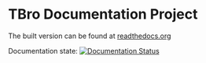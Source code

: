 # TBro Documentation Project
The built version can be found at [readthedocs.org](http://tbro-tutorial.readthedocs.org/en/latest/)

Documentation state:
[![Documentation Status](https://readthedocs.org/projects/tbro-tutorial/badge/?version=latest)](https://readthedocs.org/projects/tbro-tutorial/?badge=latest)
